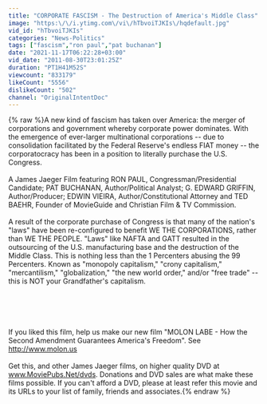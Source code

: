 ```yaml
---
title: "CORPORATE FASCISM - The Destruction of America's Middle Class"
image: "https:\/\/i.ytimg.com\/vi\/hTbvoiTJKIs\/hqdefault.jpg"
vid_id: "hTbvoiTJKIs"
categories: "News-Politics"
tags: ["fascism","ron paul","pat buchanan"]
date: "2021-11-17T06:22:28+03:00"
vid_date: "2011-08-30T23:01:25Z"
duration: "PT1H41M52S"
viewcount: "833179"
likeCount: "5556"
dislikeCount: "502"
channel: "OriginalIntentDoc"
---
```

{% raw %}A new kind of fascism has taken over America: the merger of corporations and government whereby corporate power dominates.  With the emergence of ever-larger multinational corporations -- due to consolidation facilitated by the Federal Reserve's endless FIAT money -- the corporatocracy has been in a position to literally purchase the U.S. Congress.<br /><br />A James Jaeger Film featuring RON PAUL, Congressman/Presidential Candidate; PAT BUCHANAN, Author/Political Analyst; G. EDWARD GRIFFIN, Author/Producer; EDWIN VIEIRA, Author/Constitutional Attorney and TED BAEHR, Founder of MovieGuide and Christian Film &amp; TV Commission.<br /><br />A result of the corporate purchase of Congress is that many of the nation's &quot;laws&quot; have been re-configured to benefit WE THE CORPORATIONS, rather than WE THE PEOPLE.  &quot;Laws&quot; like NAFTA and GATT resulted in the outsourcing of the U.S. manufacturing base and the destruction of the Middle Class.  This is nothing less than the 1 Percenters abusing the 99 Percenters.  Known as &quot;monopoly capitalism,&quot; &quot;crony capitalism,&quot; &quot;mercantilism,&quot; &quot;globalization,&quot; &quot;the new world order,&quot; and/or &quot;free trade&quot; -- this is NOT your Grandfather's capitalism.<br /><br /><br /><br /> <br /><br />If you liked this film, help us make our new film &quot;MOLON LABE - How the Second Amendment Guarantees America's Freedom&quot;.  See <a rel="nofollow" target="blank" href="http://www.molon.us">http://www.molon.us</a><br /><br />Get this, and other James Jaeger films, on higher quality DVD at www.MoviePubs.Net/dvds. Donations and DVD sales are what make these films possible.  If you can't afford a DVD, please at least refer this movie and its URLs to your list of family, friends and associates.{% endraw %}
